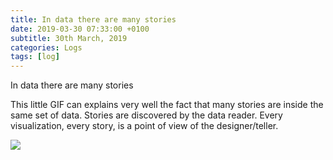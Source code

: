 ```yaml
---
title: In data there are many stories
date: 2019-03-30 07:33:00 +0100
subtitle: 30th March, 2019
categories: Logs
tags: [log]
---
```


In data there are many stories

This little GIF can explains very well the fact that many stories are inside the same set of data. Stories are discovered by the data reader. Every visualization, every story, is a point of view of the designer/teller.

![](../assets/log/n730_same-facts-different-stories.gif)